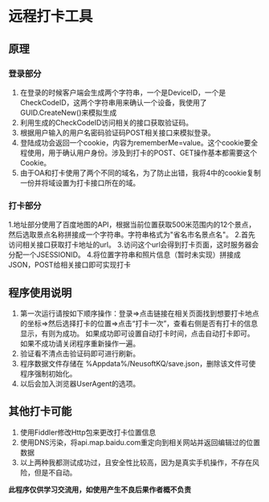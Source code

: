 # 远程打卡工具

## 原理

### 登录部分
1. 在登录的时候客户端会生成两个字符串，一个是DeviceID，一个是CheckCodeID，这两个字符串用来确认一个设备，我使用了GUID.CreateNew()来模拟生成
2. 利用生成的CheckCodeID访问相关的接口获取验证码。
3. 根据用户输入的用户名密码验证码POST相关接口来模拟登录。
4. 登陆成功会返回一个cookie，内容为rememberMe=value。这个cookie要全程使用，用于确认用户身份。涉及到打卡的POST、GET操作基本都需要这个Cookie。
5. 由于OA和打卡使用了两个不同的域名，为了防止出错，我将4中的cookie复制一份并将域设置为打卡接口所在的域。

### 打卡部分
1.地址部分使用了百度地图的API，根据当前位置获取500米范围内的12个景点，然后选取景点名称拼接成一个字符串。字符串格式为"省名市名景点名"。
2.首先访问相关接口获取打卡地址的url。
3.访问这个url会得到打卡页面，这时服务器会分配一个JSESSIONID。
4.将位置字符串和照片信息（暂时未实现）拼接成JSON，POST给相关接口即可实现打卡

## 程序使用说明
1. 第一次运行请按如下顺序操作：登录=>点击链接在相关页面找到想要打卡地点的坐标=>然后选择打卡的位置=>点击“打卡一次”，查看右侧是否有打卡的信息显示，有则为成功。
如果成功即可设置自动打卡时间，点击自动打卡即可。
如果不成功请关闭程序重新操作一遍。
2. 验证看不清点击验证码即可进行刷新。
3. 程序数据文件存储在 %Appdata%/NeusoftKQ/save.json，删除该文件可使程序强制初始化。
4. 以后会加入浏览器UserAgent的选项。

## 其他打卡可能
1. 使用Fiddler修改Http包来更改打卡位置信息
2. 使用DNS污染，将api.map.baidu.com重定向到相关网站并返回编辑过的位置数据
3. 以上两种我都测试成功过，且安全性比较高，因为是真实手机操作，不存在风险，但是不自动。

**此程序仅供学习交流用，如使用产生不良后果作者概不负责**
